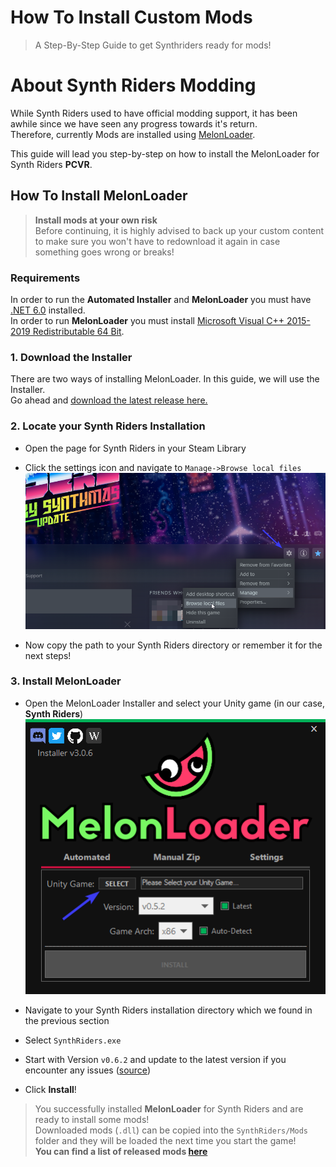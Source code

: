 # How To Install Custom Mods

> A Step-By-Step Guide to get Synthriders ready for mods!

# About Synth Riders Modding

While Synth Riders used to have official modding support, it has been awhile since we have seen any progress towards it's return.  
Therefore, currently Mods are installed using [MelonLoader](https://melonwiki.xyz).

This guide will lead you step-by-step on how to install the MelonLoader for Synth Riders **PCVR**.

## How To Install MelonLoader

> **Install mods at your own risk**  
> Before continuing, it is highly advised to back up your custom content to make sure you won't have to redownload it again in case something goes wrong or breaks!

### Requirements

In order to run the **Automated Installer** and **MelonLoader** you must have [.NET 6.0](https://dotnet.microsoft.com/en-us/download/dotnet/6.0#runtime-desktop-6.0.19) installed.  
In order to run **MelonLoader** you must install [Microsoft Visual C++ 2015-2019 Redistributable 64 Bit](https://aka.ms/vs/16/release/vc_redist.x64.exe).

### 1. Download the Installer

There are two ways of installing MelonLoader. In this guide, we will use the Installer.  
Go ahead and [download the latest release here.](https://github.com/LavaGang/MelonLoader.Installer/releases/latest/download/MelonLoader.Installer.exe)

### 2. Locate your Synth Riders Installation

- Open the page for Synth Riders in your Steam Library

- Click the settings icon and navigate to `Manage->Browse local files`  
  ![guide_find_folder.png](.assets/guide_find_folder.png)

- Now copy the path to your Synth Riders directory or remember it for the next steps!

### 3. Install MelonLoader

- Open the MelonLoader Installer and select your Unity game (in our case, **Synth Riders**)  
  ![guide_melon_loader.png](.assets/guide_melon_loader.png)

- Navigate to your Synth Riders installation directory which we found in the previous section
- Select `SynthRiders.exe`
- Start with Version `v0.6.2` and update to the latest version if you encounter any issues ([source](https://github.com/bookdude13/SRModCore/releases/tag/v2.0.0))
- Click **Install**!

> You successfully installed **MelonLoader** for Synth Riders and are ready to install some mods!  
> Downloaded mods (`.dll`) can be copied into the `SynthRiders/Mods` folder and they will be loaded the next time you start the game!  
**You can find a list of released mods [here](/modding/released-mods/)**
